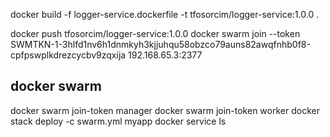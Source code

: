 docker build -f logger-service.dockerfile -t tfosorcim/logger-service:1.0.0 .

docker push tfosorcim/logger-service:1.0.0
docker swarm join --token SWMTKN-1-3hlfd1nv6h1dnmkyh3kjjuhqu58obzco79auns82awqfnhb0f8-cpfpswplkdrezcycbv9zqxija 192.168.65.3:2377
## docker swarm
docker swarm join-token manager
docker swarm join-token worker
docker stack deploy -c swarm.yml myapp
docker service ls
